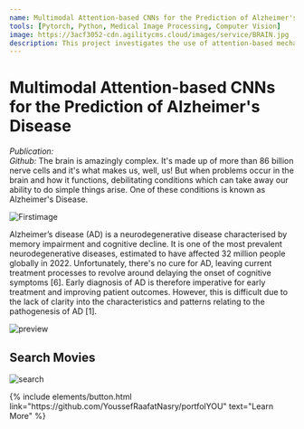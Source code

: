 ```yaml
---
name: Multimodal Attention-based CNNs for the Prediction of Alzheimer's Disease
tools: [Pytorch, Python, Medical Image Processing, Computer Vision]
image: https://3acf3052-cdn.agilitycms.cloud/images/service/BRAIN.jpg
description: This project investigates the use of attention-based mechanisms in the fusion of MRI and PET images to predict the progression of Alzheimer's disease.
---
```


# Multimodal Attention-based CNNs for the Prediction of Alzheimer's Disease
<i>Publication:</i>
<br><i>Github:</i>
The brain is amazingly complex. It's made up of more than 86 billion nerve cells and it's what makes us, well, us! But when problems occur in the brain and how it functions, debilitating conditions which can take away our ability to do simple things arise. One of these conditions is known as Alzheimer's Disease.

![Firstimage](https://cdn.pixabay.com/photo/2022/02/21/21/33/brain-7027664_1280.png)

Alzheimer’s disease (AD) is a neurodegenerative disease characterised by memory
impairment and cognitive decline. It is one of the most prevalent neurodegenerative diseases,
estimated to have affected 32 million people globally in 2022. Unfortunately, there's 
no cure for AD, leaving current treatment processes to revolve around delaying the
onset of cognitive symptoms [6]. Early diagnosis of AD is therefore imperative for
early treatment and improving patient outcomes. However, this is difficult due to
the lack of clarity into the characteristics and patterns relating to the pathogenesis
of AD [1].
 

![preview](https://www.sketchappsources.com/resources/source-image/we-were-soldiers-landing-page-dbruggisser.jpg)

## Search Movies

![search](https://www.sketchappsources.com/resources/source-image/microsoft-windows-10-virtual-keyboard-diogo-sousa.png)

<p class="text-center">
{% include elements/button.html link="https://github.com/YoussefRaafatNasry/portfolYOU" text="Learn More" %}
</p>
